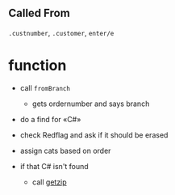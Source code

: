 ## Called From
 `.custnumber`, `.customer`, `enter/e`
  
  
# function
- call `fromBranch`
  - gets ordernumber and says branch

- do a find for «C#»


- check Redflag and ask if it should be erased


- assign cats based on order


- if that C# isn't found 
  - call [getzip](../MailingList/getzip.md)